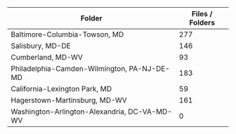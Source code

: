 | Folder                                       |   Files / Folders |
|----------------------------------------------|-------------------|
| Baltimore-Columbia-Towson, MD                |               277 |
| Salisbury, MD-DE                             |               146 |
| Cumberland, MD-WV                            |                93 |
| Philadelphia-Camden-Wilmington, PA-NJ-DE-MD  |               183 |
| California-Lexington Park, MD                |                59 |
| Hagerstown-Martinsburg, MD-WV                |               161 |
| Washington-Arlington-Alexandria, DC-VA-MD-WV |                 0 |